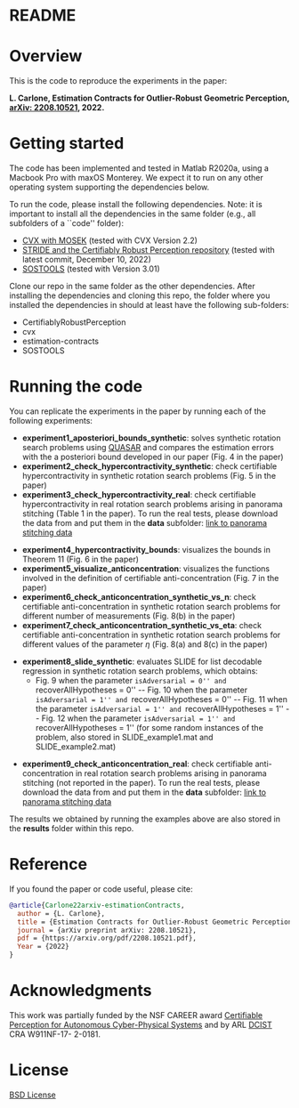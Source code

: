 # README

# Overview

This is the code to reproduce the experiments in the paper: 

**L. Carlone, Estimation Contracts for Outlier-Robust Geometric Perception, [arXiv: 2208.10521](https://arxiv.org/pdf/2208.10521.pdf), 2022.**

# Getting started

The code has been implemented and tested in Matlab R2020a, using a Macbook Pro with maxOS Monterey. We expect it to run on any other operating system supporting the dependencies below.

To run the code, please install the following dependencies. Note: it is important to install all the dependencies in the same folder (e.g., all subfolders of a ``code'' folder):
- [CVX with MOSEK](http://cvxr.com/cvx/doc/mosek.html) (tested with CVX Version 2.2)
- [STRIDE and the Certifiably Robust Perception repository](https://github.com/MIT-SPARK/CertifiablyRobustPerception/) (tested with latest commit, December 10, 2022)
- [SOSTOOLS](https://github.com/oxfordcontrol/SOSTOOLS) (tested with Version 3.01)

Clone our repo in the same folder as the other dependencies. 
After installing the dependencies and cloning this repo, the folder where you installed the dependencies in should at least have the following sub-folders:
- CertifiablyRobustPerception
- cvx
- estimation-contracts
- SOSTOOLS

# Running the code

You can replicate the experiments in the paper by running each of the following experiments:
* **experiment1_aposteriori_bounds_synthetic**: solves synthetic rotation search problems using [QUASAR](https://arxiv.org/pdf/1905.12536.pdf) and compares the estimation errors with the a posteriori bound developed in our paper (Fig. 4 in the paper)
* **experiment2_check_hypercontractivity_synthetic**: check certifiable hypercontractivity in synthetic rotation search problems (Fig. 5 in the paper)
* **experiment3_check_hypercontractivity_real**: check certifiable hypercontractivity in real rotation search problems arising in panorama stitching (Table 1 in the paper). To run the real tests, please download the data from and put them in the **data** subfolder: [link to panorama stitching data](https://drive.google.com/drive/folders/1CppsDdU98PgG939aV0ZaaBcVYRLrgI9O?usp=sharing)
- **experiment4_hypercontractivity_bounds**: visualizes the bounds in Theorem 11 (Fig. 6 in the paper)
- **experiment5_visualize_anticoncentration**: visualizes the functions involved in the definition of certifiable anti-concentration (Fig. 7 in the paper)
- **experiment6_check_anticoncentration_synthetic_vs_n**: check certifiable anti-concentration in synthetic rotation search problems for different number of measurements (Fig. 8(b) in the paper)
- **experiment7_check_anticoncentration_synthetic_vs_eta**: check certifiable anti-concentration in synthetic rotation search problems for different values of the parameter $\eta$ (Fig. 8(a) and 8(c) in the paper)
* **experiment8_slide_synthetic**: evaluates SLIDE for list decodable regression in synthetic rotation search problems, which obtains:
  * Fig. 9 when the parameter ``isAdversarial = 0'' and ``recoverAllHypotheses = 0''
  -- Fig. 10 when the parameter ``isAdversarial = 1'' and ``recoverAllHypotheses = 0''
  -- Fig. 11 when the parameter ``isAdversarial = 1'' and ``recoverAllHypotheses = 1''
  -- Fig. 12 when the parameter ``isAdversarial = 1'' and ``recoverAllHypotheses = 1'' (for some random instances of the problem, also stored in SLIDE_example1.mat and SLIDE_example2.mat)
- **experiment9_check_anticoncentration_real**: check certifiable anti-concentration in real rotation search problems arising in panorama stitching (not reported in the paper). To run the real tests, please download the data from and put them in the **data** subfolder: [link to panorama stitching data](https://drive.google.com/drive/folders/1CppsDdU98PgG939aV0ZaaBcVYRLrgI9O?usp=sharing)

The results we obtained by running the examples above are also stored in the **results** folder within this repo.

# Reference

If you found the paper or code useful, please cite:

```bibtex
@article{Carlone22arxiv-estimationContracts,
  author = {L. Carlone},
  title = {Estimation Contracts for Outlier-Robust Geometric Perception},
  journal = {arXiv preprint arXiv: 2208.10521},
  pdf = {https://arxiv.org/pdf/2208.10521.pdf},
  Year = {2022}
}
```

# Acknowledgments

This work was partially funded by the NSF CAREER award [Certifiable Perception for Autonomous Cyber-Physical
Systems](https://nsf.gov/awardsearch/showAward?AWD_ID=2044973) and by ARL [DCIST](https://www.dcist.org/) CRA W911NF-17- 2-0181.

# License

[BSD License](LICENSE.BSD)



